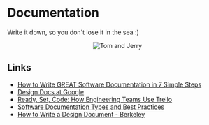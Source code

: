 # Documentation

Write it down, so you don't lose it in the sea :)

<p align="center">
  <img src="https://www.tomandjerryonline.com/images/299354_259060584138932_798355790_n.jpg" title="Tom and Jerry"/>
</p>


## Links

- [How to Write GREAT Software Documentation in 7 Simple Steps](https://technicalwriterhq.com/how-to-write-software-documentation/)
- [Design Docs at Google](https://www.industrialempathy.com/posts/design-docs-at-google/)
- [Ready, Set, Code: How Engineering Teams Use Trello](https://blog.trello.com/engineering-teams-sample-trello-boards)
- [Software Documentation Types and Best Practices](https://blog.prototypr.io/software-documentation-types-and-best-practices-1726ca595c7f)
- [How to Write a Design Document - Berkeley](https://people.eecs.berkeley.edu/~kubitron/courses/cs162-F06/design.html)
